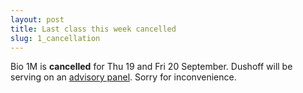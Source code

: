 ```yaml
---
layout: post
title: Last class this week cancelled
slug: 1_cancellation
---
```


Bio 1M is __cancelled__ for Thu 19 and Fri 20 September. Dushoff will be serving on an [advisory panel](https://www.jsmf.org/apply/fellowship/board.htm). Sorry for inconvenience.

